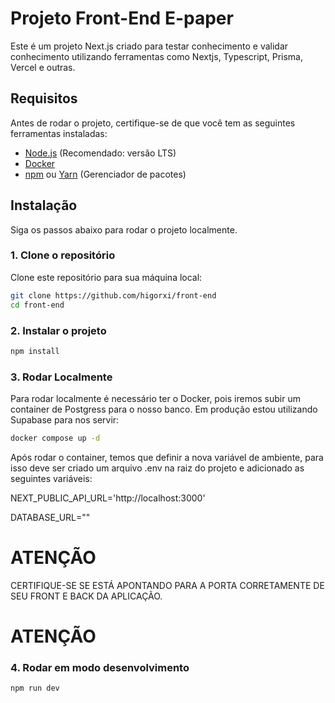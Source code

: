 # Projeto Front-End E-paper

Este é um projeto Next.js criado para testar conhecimento e validar conhecimento utilizando ferramentas como Nextjs, Typescript, Prisma, Vercel e outras.

## Requisitos

Antes de rodar o projeto, certifique-se de que você tem as seguintes ferramentas instaladas:

- [Node.js](https://nodejs.org/) (Recomendado: versão LTS)
- [Docker]([https://nodejs.org/](https://www.docker.com/))
- [npm](https://www.npmjs.com/) ou [Yarn](https://yarnpkg.com/) (Gerenciador de pacotes)

## Instalação

Siga os passos abaixo para rodar o projeto localmente.

### 1. Clone o repositório

Clone este repositório para sua máquina local:

```bash
git clone https://github.com/higorxi/front-end
cd front-end
```

### 2. Instalar o projeto

```bash
npm install
```


### 3. Rodar Localmente

Para rodar localmente é necessário ter o Docker, pois iremos subir um container de Postgress para o nosso banco.
Em produção estou utilizando Supabase para nos servir:

```bash
docker compose up -d
```

Após rodar o container, temos que definir a nova variável de ambiente, para isso deve ser criado um arquivo .env na raiz do projeto e adicionado as seguintes variáveis:

NEXT_PUBLIC_API_URL='http://localhost:3000'

DATABASE_URL=""

# ATENÇÃO
CERTIFIQUE-SE SE ESTÁ APONTANDO PARA A PORTA CORRETAMENTE DE SEU FRONT E BACK DA APLICAÇÃO.
# ATENÇÃO


### 4. Rodar em modo desenvolvimento

```bash
npm run dev
```


